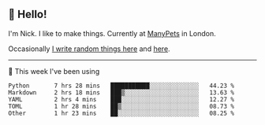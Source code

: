 ## 👋 Hello! 

I'm Nick. I like to make things. Currently at [ManyPets](https://manypets.com) in London.

Occasionally [I write random things here](https://nicksnell.com) and [here](https://twitter.com/nicksnell).

-------

🚀 This week I've been using

<!--START_SECTION:waka-->

```text
Python       7 hrs 28 mins   ███████████░░░░░░░░░░░░░░   44.23 %
Markdown     2 hrs 18 mins   ███▒░░░░░░░░░░░░░░░░░░░░░   13.63 %
YAML         2 hrs 4 mins    ███░░░░░░░░░░░░░░░░░░░░░░   12.27 %
TOML         1 hr 28 mins    ██▒░░░░░░░░░░░░░░░░░░░░░░   08.73 %
Other        1 hr 23 mins    ██░░░░░░░░░░░░░░░░░░░░░░░   08.25 %
```

<!--END_SECTION:waka-->
